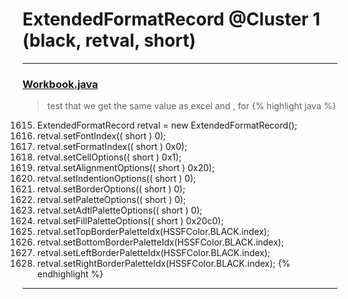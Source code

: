 # ExtendedFormatRecord @Cluster 1 (black, retval, short)

***

### [Workbook.java](https://searchcode.com/codesearch/view/15642358/)
> test that we get the same value as excel and , for 
{% highlight java %}
1615. ExtendedFormatRecord retval = new ExtendedFormatRecord();
1617. retval.setFontIndex(( short ) 0);
1618. retval.setFormatIndex(( short ) 0x0);
1619. retval.setCellOptions(( short ) 0x1);
1620. retval.setAlignmentOptions(( short ) 0x20);
1621. retval.setIndentionOptions(( short ) 0);
1622. retval.setBorderOptions(( short ) 0);
1623. retval.setPaletteOptions(( short ) 0);
1624. retval.setAdtlPaletteOptions(( short ) 0);
1625. retval.setFillPaletteOptions(( short ) 0x20c0);
1626. retval.setTopBorderPaletteIdx(HSSFColor.BLACK.index);
1627. retval.setBottomBorderPaletteIdx(HSSFColor.BLACK.index);
1628. retval.setLeftBorderPaletteIdx(HSSFColor.BLACK.index);
1629. retval.setRightBorderPaletteIdx(HSSFColor.BLACK.index);
{% endhighlight %}

***

